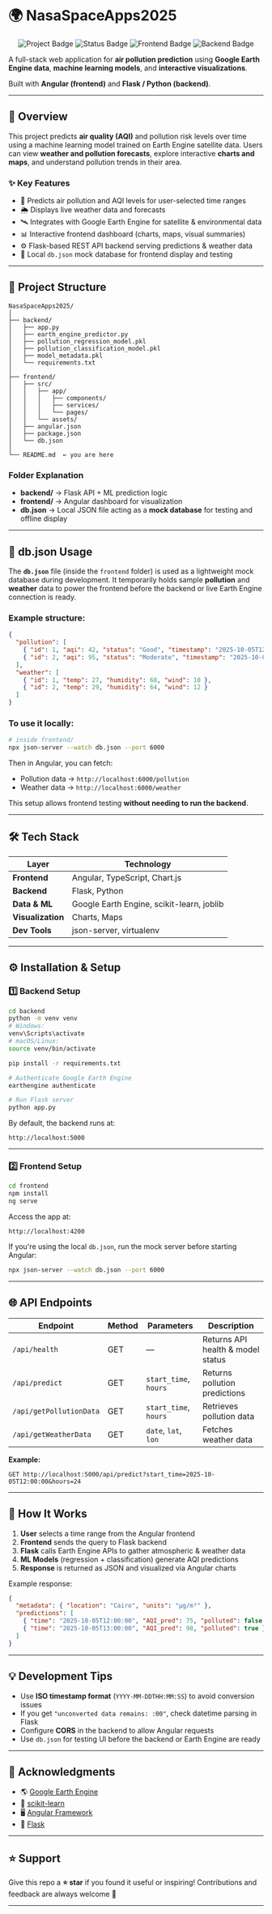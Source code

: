 # 🌍 NasaSpaceApps2025

<p align="center">
  <img src="https://img.shields.io/badge/Project-Air%20Pollution%20Prediction-blue" alt="Project Badge" />
  <img src="https://img.shields.io/badge/Status-Active-green" alt="Status Badge" />
  <img src="https://img.shields.io/badge/Frontend-Angular-red" alt="Frontend Badge" />
  <img src="https://img.shields.io/badge/Backend-Flask-orange" alt="Backend Badge" />
</p>

A full-stack web application for **air pollution prediction** using **Google Earth Engine data**, **machine learning models**, and **interactive visualizations**.

Built with **Angular (frontend)** and **Flask / Python (backend)**.

---

## 🚀 Overview

This project predicts **air quality (AQI)** and pollution risk levels over time using a machine learning model trained on Earth Engine satellite data.
Users can view **weather and pollution forecasts**, explore interactive **charts and maps**, and understand pollution trends in their area.

### ✨ Key Features

* 🧠 Predicts air pollution and AQI levels for user-selected time ranges
* 🌦️ Displays live weather data and forecasts
* 🛰️ Integrates with Google Earth Engine for satellite & environmental data
* 📊 Interactive frontend dashboard (charts, maps, visual summaries)
* ⚙️ Flask-based REST API backend serving predictions & weather data
* 🧾 Local `db.json` mock database for frontend display and testing

---

## 📁 Project Structure

```
NasaSpaceApps2025/
│
├── backend/
│   ├── app.py
│   ├── earth_engine_predictor.py
│   ├── pollution_regression_model.pkl
│   ├── pollution_classification_model.pkl
│   ├── model_metadata.pkl
│   └── requirements.txt
│
├── frontend/
│   ├── src/
│   │   ├── app/
│   │   │   ├── components/
│   │   │   ├── services/
│   │   │   └── pages/
│   │   └── assets/
│   ├── angular.json
│   ├── package.json
│   └── db.json
│
└── README.md  ← you are here
```

### Folder Explanation

* **backend/** → Flask API + ML prediction logic
* **frontend/** → Angular dashboard for visualization
* **db.json** → Local JSON file acting as a **mock database** for testing and offline display

---

## 🧩 db.json Usage

The **`db.json`** file (inside the `frontend` folder) is used as a lightweight mock database during development.
It temporarily holds sample **pollution** and **weather** data to power the frontend before the backend or live Earth Engine connection is ready.

### Example structure:

```json
{
  "pollution": [
    { "id": 1, "aqi": 42, "status": "Good", "timestamp": "2025-10-05T12:00:00" },
    { "id": 2, "aqi": 95, "status": "Moderate", "timestamp": "2025-10-05T13:00:00" }
  ],
  "weather": [
    { "id": 1, "temp": 27, "humidity": 68, "wind": 10 },
    { "id": 2, "temp": 29, "humidity": 64, "wind": 12 }
  ]
}
```

### To use it locally:

```bash
# inside frontend/
npx json-server --watch db.json --port 6000
```

Then in Angular, you can fetch:

* Pollution data → `http://localhost:6000/pollution`
* Weather data → `http://localhost:6000/weather`

This setup allows frontend testing **without needing to run the backend**.

---

## 🛠️ Tech Stack

| Layer             | Technology                                |
| ----------------- | ----------------------------------------- |
| **Frontend**      | Angular, TypeScript, Chart.js             |
| **Backend**       | Flask, Python                             |
| **Data & ML**     | Google Earth Engine, scikit-learn, joblib |
| **Visualization** | Charts, Maps                              |
| **Dev Tools**     | json-server, virtualenv                   |

---

## ⚙️ Installation & Setup

### 1️⃣ Backend Setup

```bash
cd backend
python -m venv venv
# Windows:
venv\Scripts\activate
# macOS/Linux:
source venv/bin/activate

pip install -r requirements.txt

# Authenticate Google Earth Engine
earthengine authenticate

# Run Flask server
python app.py
```

By default, the backend runs at:

```
http://localhost:5000
```

---

### 2️⃣ Frontend Setup

```bash
cd frontend
npm install
ng serve
```

Access the app at:

```
http://localhost:4200
```

If you're using the local `db.json`, run the mock server before starting Angular:

```bash
npx json-server --watch db.json --port 6000
```

---

## 🌐 API Endpoints

| Endpoint                | Method | Parameters            | Description                       |
| ----------------------- | ------ | --------------------- | --------------------------------- |
| `/api/health`           | GET    | —                     | Returns API health & model status |
| `/api/predict`          | GET    | `start_time`, `hours` | Returns pollution predictions     |
| `/api/getPollutionData` | GET    | `start_time`, `hours` | Retrieves pollution data          |
| `/api/getWeatherData`   | GET    | `date`, `lat`, `lon`  | Fetches weather data              |

**Example:**

```
GET http://localhost:5000/api/predict?start_time=2025-10-05T12:00:00&hours=24
```

---

## 🧠 How It Works

1. **User** selects a time range from the Angular frontend
2. **Frontend** sends the query to Flask backend
3. **Flask** calls Earth Engine APIs to gather atmospheric & weather data
4. **ML Models** (regression + classification) generate AQI predictions
5. **Response** is returned as JSON and visualized via Angular charts

Example response:

```json
{
  "metadata": { "location": "Cairo", "units": "µg/m³" },
  "predictions": [
    { "time": "2025-10-05T12:00:00", "AQI_pred": 75, "polluted": false },
    { "time": "2025-10-05T13:00:00", "AQI_pred": 98, "polluted": true }
  ]
}
```

---

## 💡 Development Tips

* Use **ISO timestamp format** (`YYYY-MM-DDTHH:MM:SS`) to avoid conversion issues
* If you get `"unconverted data remains: :00"`, check datetime parsing in Flask
* Configure **CORS** in the backend to allow Angular requests
* Use `db.json` for testing UI before the backend or Earth Engine are ready

---

## 🙏 Acknowledgments

* 🌎 [Google Earth Engine](https://earthengine.google.com/)
* 🧠 [scikit-learn](https://scikit-learn.org/)
* 🖥️ [Angular Framework](https://angular.dev/)
* 🐍 [Flask](https://flask.palletsprojects.com/)

---

## ⭐️ Support

Give this repo a **⭐️ star** if you found it useful or inspiring!
Contributions and feedback are always welcome 🙌

---
